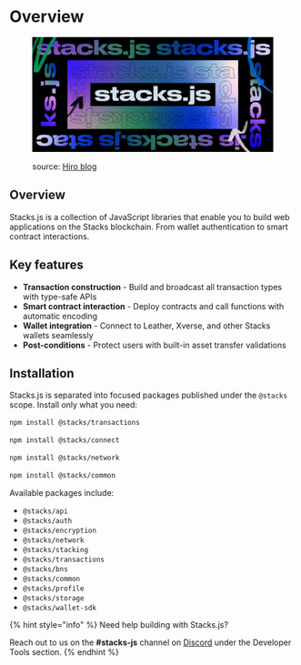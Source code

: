 # Overview

<figure><img src="../.gitbook/assets/image (3).png" alt=""><figcaption><p>source: <a href="https://www.hiro.so/blog/taking-a-look-at-recent-stacks-js-improvements">Hiro blog</a></p></figcaption></figure>

## Overview

Stacks.js is a collection of JavaScript libraries that enable you to build web applications on the Stacks blockchain. From wallet authentication to smart contract interactions.

## Key features

* **Transaction construction** - Build and broadcast all transaction types with type-safe APIs
* **Smart contract interaction** - Deploy contracts and call functions with automatic encoding
* **Wallet integration** - Connect to Leather, Xverse, and other Stacks wallets seamlessly
* **Post-conditions** - Protect users with built-in asset transfer validations

## Installation

Stacks.js is separated into focused packages published under the `@stacks` scope. Install only what you need:

```bash
npm install @stacks/transactions
```

```bash
npm install @stacks/connect
```

```bash
npm install @stacks/network
```

```bash
npm install @stacks/common
```

Available packages include:

* `@stacks/api`
* `@stacks/auth`
* `@stacks/encryption`
* `@stacks/network`
* `@stacks/stacking`
* `@stacks/transactions`
* `@stacks/bns`
* `@stacks/common`
* `@stacks/profile`
* `@stacks/storage`
* `@stacks/wallet-sdk`



{% hint style="info" %}
Need help building with Stacks.js?

Reach out to us on the **#stacks-js** channel on [Discord](https://stacks.chat/) under the Developer Tools section.
{% endhint %}
